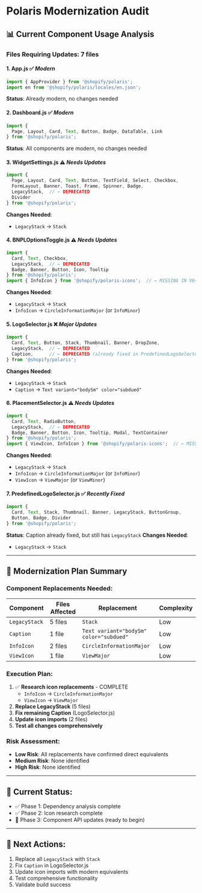 # Polaris Modernization Audit

## 📊 **Current Component Usage Analysis**

### **Files Requiring Updates: 7 files**

#### **1. App.js** ✅ *Modern*
```javascript
import { AppProvider } from '@shopify/polaris';
import en from '@shopify/polaris/locales/en.json';
```
**Status**: Already modern, no changes needed

#### **2. Dashboard.js** ✅ *Modern*
```javascript
import {
  Page, Layout, Card, Text, Button, Badge, DataTable, Link
} from '@shopify/polaris';
```
**Status**: All components are modern, no changes needed

#### **3. WidgetSettings.js** ⚠️ *Needs Updates*
```javascript
import {
  Page, Layout, Card, Text, Button, TextField, Select, Checkbox,
  FormLayout, Banner, Toast, Frame, Spinner, Badge, 
  LegacyStack,  // ← DEPRECATED
  Divider
} from '@shopify/polaris';
```
**Changes Needed**:
- `LegacyStack` → `Stack`

#### **4. BNPLOptionsToggle.js** ⚠️ *Needs Updates*
```javascript
import {
  Card, Text, Checkbox, 
  LegacyStack,  // ← DEPRECATED
  Badge, Banner, Button, Icon, Tooltip
} from '@shopify/polaris';
import { InfoIcon } from '@shopify/polaris-icons';  // ← MISSING IN V8+
```
**Changes Needed**:
- `LegacyStack` → `Stack`
- `InfoIcon` → `CircleInformationMajor` (or `InfoMinor`)

#### **5. LogoSelector.js** ❌ *Major Updates*
```javascript
import {
  Card, Text, Button, Stack, Thumbnail, Banner, DropZone,
  LegacyStack,  // ← DEPRECATED
  Caption,      // ← DEPRECATED (already fixed in PredefinedLogoSelector)
} from '@shopify/polaris';
```
**Changes Needed**:
- `LegacyStack` → `Stack`
- `Caption` → `Text variant="bodySm" color="subdued"`

#### **6. PlacementSelector.js** ⚠️ *Needs Updates*
```javascript
import {
  Card, Text, RadioButton,
  LegacyStack,  // ← DEPRECATED
  Badge, Banner, Button, Icon, Tooltip, Modal, TextContainer
} from '@shopify/polaris';
import { ViewIcon, InfoIcon } from '@shopify/polaris-icons';  // ← MISSING IN V8+
```
**Changes Needed**:
- `LegacyStack` → `Stack`
- `InfoIcon` → `CircleInformationMajor` (or `InfoMinor`)
- `ViewIcon` → `ViewMajor` (or `ViewMinor`)

#### **7. PredefinedLogoSelector.js** ✅ *Recently Fixed*
```javascript
import {
  Card, Text, Stack, Thumbnail, Banner, LegacyStack, ButtonGroup,
  Button, Badge, Divider
} from '@shopify/polaris';
```
**Status**: Caption already fixed, but still has `LegacyStack`
**Changes Needed**:
- `LegacyStack` → `Stack`

---

## 🎯 **Modernization Plan Summary**

### **Component Replacements Needed:**

| Component | Files Affected | Replacement | Complexity |
|-----------|---------------|-------------|------------|
| `LegacyStack` | 5 files | `Stack` | Low |
| `Caption` | 1 file | `Text variant="bodySm" color="subdued"` | Low |
| `InfoIcon` | 2 files | `CircleInformationMajor` | Low |
| `ViewIcon` | 1 file | `ViewMajor` | Low |

### **Execution Plan:**
1. ✅ **Research icon replacements** - COMPLETE
   - `InfoIcon` → `CircleInformationMajor`
   - `ViewIcon` → `ViewMajor`
2. **Replace LegacyStack** (5 files)
3. **Fix remaining Caption** (LogoSelector.js)
4. **Update icon imports** (2 files)
5. **Test all changes comprehensively**

### **Risk Assessment:**
- **Low Risk**: All replacements have confirmed direct equivalents
- **Medium Risk**: None identified
- **High Risk**: None identified

---

## 📝 **Current Status:**
- ✅ Phase 1: Dependency analysis complete
- ✅ Phase 2: Icon research complete  
- 🔄 Phase 3: Component API updates (ready to begin)

---

## 🎯 **Next Actions:**
1. Replace all `LegacyStack` with `Stack`
2. Fix `Caption` in LogoSelector.js
3. Update icon imports with modern equivalents
4. Test comprehensive functionality
5. Validate build success 